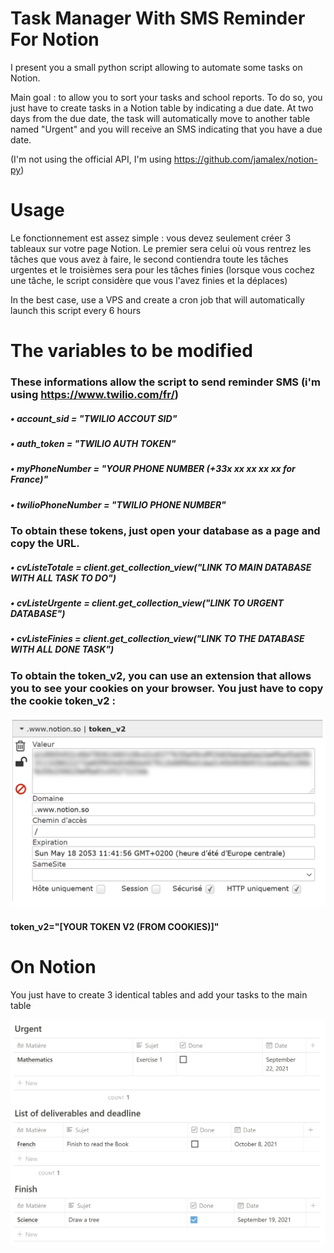 # Task Manager With SMS Reminder For Notion

I present you a small python script allowing to automate some tasks on Notion.

Main goal : to allow you to sort your tasks and school reports. To do so, you just have to create tasks in a Notion table by indicating a due date. At two days from the due date, the task will automatically move to another table named "Urgent" and you will receive an SMS indicating that you have a due date. 

(I'm not using the official API, I'm using https://github.com/jamalex/notion-py)

# Usage

Le fonctionnement est assez simple : vous devez seulement créer 3 tableaux sur votre page Notion. Le premier sera celui où vous rentrez les tâches que vous avez à faire, le second contiendra toute les tâches urgentes et le troisièmes sera pour les tâches finies (lorsque vous cochez une tâche, le script considère que vous l'avez finies et la déplaces)

In the best case, use a VPS and create a cron job that will automatically launch this script every 6 hours

# The variables to be modified

### These informations allow the script to send reminder SMS (i'm using https://www.twilio.com/fr/)

##### • account_sid = "TWILIO ACCOUT SID"
##### • auth_token = "TWILIO AUTH TOKEN"
##### • myPhoneNumber = "YOUR PHONE NUMBER (+33x xx xx xx xx for France)"
##### • twilioPhoneNumber = "TWILIO PHONE NUMBER"


### To obtain these tokens, just open your database as a page and copy the URL.

##### • cvListeTotale = client.get_collection_view("LINK TO MAIN DATABASE WITH ALL TASK TO DO")
##### • cvListeUrgente = client.get_collection_view("LINK TO URGENT DATABASE")
##### • cvListeFinies = client.get_collection_view("LINK TO THE DATABASE WITH ALL DONE TASK")

### To obtain the token_v2, you can use an extension that allows you to see your cookies on your browser. You just have to copy the cookie token_v2 :

![Token x2](token.png)

#### token_v2="[YOUR TOKEN V2 (FROM COOKIES)]"

# On Notion 

You just have to create 3 identical tables and add your tasks to the main table

![Notion](notion.PNG)
